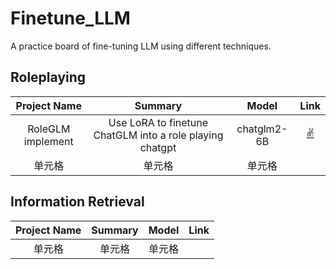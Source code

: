 # Finetune_LLM
A practice board of fine-tuning LLM using different techniques.

## Roleplaying
| Project Name | Summary | Model | Link|
|:----:| :----: | :----: | :----: |
| RoleGLM implement | Use LoRA to finetune ChatGLM into a role playing chatgpt |chatglm2-6B| [:v:](Finetune_LLM/RoleLLM_implement) |
| 单元格 | 单元格 | 单元格 |

## Information Retrieval
| Project Name | Summary | Model |Link|
|:----:| :----: | :----: | :----: |
| 单元格 | 单元格 | 单元格 |
